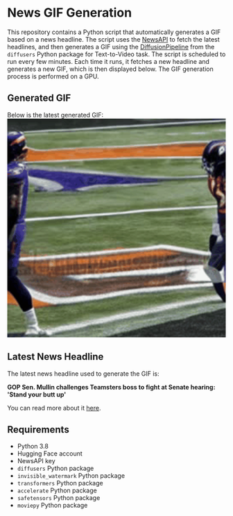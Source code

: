 # News GIF Generation
This repository contains a Python script that automatically generates a GIF based on a news headline. The script uses the [NewsAPI](https://newsapi.org/) to fetch the latest headlines, and then generates a GIF using the [DiffusionPipeline](https://github.com/huggingface/diffusers) from the `diffusers` Python package for Text-to-Video task.
The script is scheduled to run every few minutes. Each time it runs, it fetches a new headline and generates a new GIF, which is then displayed below. The GIF generation process is performed on a GPU.

## Generated GIF
Below is the latest generated GIF:
![Generated GIF](output.gif?raw=true&v=1700084081)

## Latest News Headline
The latest news headline used to generate the GIF is:

**GOP Sen. Mullin challenges Teamsters boss to fight at Senate hearing: 'Stand your butt up'**

You can read more about it [here](https://www.cnbc.com/2023/11/14/stand-your-butt-up-gop-sen-mullin-challenges-teamsters-boss-to-fight-at-senate-hearing.html).

## Requirements
- Python 3.8
- Hugging Face account
- NewsAPI key
- `diffusers` Python package
- `invisible_watermark` Python package
- `transformers` Python package
- `accelerate` Python package
- `safetensors` Python package
- `moviepy` Python package

